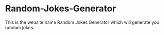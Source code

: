 # Random-Jokes-Generator
This is the website name Random Jokes Generator which will generate you random jokes.
